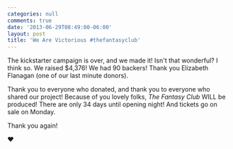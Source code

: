 ```yaml
---
categories: null
comments: true
date: '2013-06-29T08:49:00-06:00'
layout: post
title: 'We Are Victorious #thefantasyclub'
---
```


The kickstarter campaign is over, and we made it! Isn't that wonderful? I think so. We raised $4,376! We had 90 backers! Thank you Elizabeth Flanagan (one of our last minute donors). 

Thank you to everyone who donated, and thank you to everyone who shared our project! Because of you lovely folks, *The Fantasy Club* WILL be produced! There are only 34 days until opening night! And tickets go on sale on Monday.

Thank you again!

♥